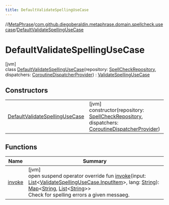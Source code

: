 ```yaml
---
title: DefaultValidateSpellingUseCase
---
```

//[MetaPhrase](../../../index.html)/[com.github.diegoberaldin.metaphrase.domain.spellcheck.usecase](../index.html)/[DefaultValidateSpellingUseCase](index.html)



# DefaultValidateSpellingUseCase



[jvm]\
class [DefaultValidateSpellingUseCase](index.html)(repository: [SpellCheckRepository](../../com.github.diegoberaldin.metaphrase.domain.spellcheck.repo/-spell-check-repository/index.html), dispatchers: [CoroutineDispatcherProvider](../../com.github.diegoberaldin.metaphrase.core.common.coroutines/-coroutine-dispatcher-provider/index.html)) : [ValidateSpellingUseCase](../-validate-spelling-use-case/index.html)



## Constructors


| | |
|---|---|
| [DefaultValidateSpellingUseCase](-default-validate-spelling-use-case.html) | [jvm]<br>constructor(repository: [SpellCheckRepository](../../com.github.diegoberaldin.metaphrase.domain.spellcheck.repo/-spell-check-repository/index.html), dispatchers: [CoroutineDispatcherProvider](../../com.github.diegoberaldin.metaphrase.core.common.coroutines/-coroutine-dispatcher-provider/index.html)) |


## Functions


| Name | Summary |
|---|---|
| [invoke](invoke.html) | [jvm]<br>open suspend operator override fun [invoke](invoke.html)(input: [List](https://kotlinlang.org/api/latest/jvm/stdlib/kotlin.collections/-list/index.html)&lt;[ValidateSpellingUseCase.InputItem](../-validate-spelling-use-case/-input-item/index.html)&gt;, lang: [String](https://kotlinlang.org/api/latest/jvm/stdlib/kotlin/-string/index.html)): [Map](https://kotlinlang.org/api/latest/jvm/stdlib/kotlin.collections/-map/index.html)&lt;[String](https://kotlinlang.org/api/latest/jvm/stdlib/kotlin/-string/index.html), [List](https://kotlinlang.org/api/latest/jvm/stdlib/kotlin.collections/-list/index.html)&lt;[String](https://kotlinlang.org/api/latest/jvm/stdlib/kotlin/-string/index.html)&gt;&gt;<br>Check for spelling errors a given messaeg. |

